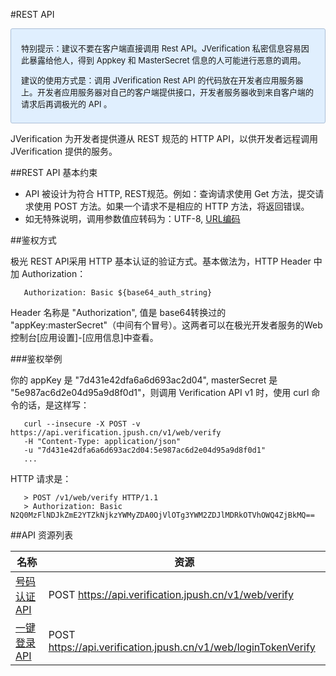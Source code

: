 #REST API
<div style="font-size:13px;background: #E0EFFE;border: 1px solid #ACBFD7;border-radius: 3px;padding: 8px 16px; ">
<p>特别提示：建议不要在客户端直接调用 Rest API。JVerification 私密信息容易因此暴露给他人，得到 Appkey 和 MasterSecret 信息的人可能进行恶意的调用。
<br>
<p>建议的使用方式是：调用 JVerification Rest API 的代码放在开发者应用服务器上。开发者应用服务器对自己的客户端提供接口，开发者服务器收到来自客户端的请求后再调极光的 API 。
</div>

JVerification 为开发者提供遵从 REST 规范的 HTTP API，以供开发者远程调用 JVerification 提供的服务。

##REST API 基本约束

+ API 被设计为符合 HTTP, REST规范。例如：查询请求使用 Get 方法，提交请求使用 POST 方法。如果一个请求不是相应的 HTTP 方法，将返回错误。
+ 如无特殊说明，调用参数值应转码为：UTF-8, [URL编码](https://zh.wikipedia.org/wiki/%E7%99%BE%E5%88%86%E5%8F%B7%E7%BC%96%E7%A0%81)

##鉴权方式

极光 REST API采用 HTTP 基本认证的验证方式。基本做法为，HTTP Header 中加 Authorization：

~~~
   Authorization: Basic ${base64_auth_string} 
~~~

Header 名称是 "Authorization", 值是 base64转换过的 "appKey:masterSecret"（中间有个冒号）。这两者可以在极光开发者服务的Web控制台[应用设置]-[应用信息]中查看。

###鉴权举例

你的 appKey 是 "7d431e42dfa6a6d693ac2d04", masterSecret 是 "5e987ac6d2e04d95a9d8f0d1"，则调用 Verification API v1 时，使用 curl 命令的话，是这样写：

~~~
   curl --insecure -X POST -v https://api.verification.jpush.cn/v1/web/verify 
   -H "Content-Type: application/json"
   -u "7d431e42dfa6a6d693ac2d04:5e987ac6d2e04d95a9d8f0d1"
   ...
~~~

HTTP 请求是：

~~~
   > POST /v1/web/verify HTTP/1.1
   > Authorization: Basic N2Q0MzFlNDJkZmE2YTZkNjkzYWMyZDA0OjVlOTg3YWM2ZDJlMDRkOTVhOWQ4ZjBkMQ==
~~~

##API 资源列表

|名称|资源|
|---|---|
|[号码认证API](./verify_api/)|POST https://api.verification.jpush.cn/v1/web/verify|
|[一键登录API](./loginTokenVerify_api/)|POST https://api.verification.jpush.cn/v1/web/loginTokenVerify|




